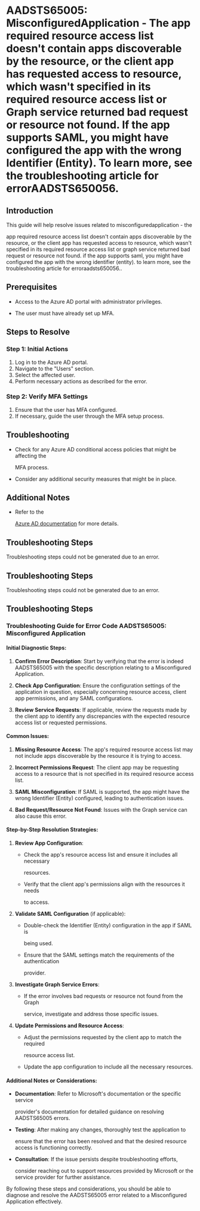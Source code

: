 # AADSTS65005: MisconfiguredApplication - The app required resource access list doesn't contain apps discoverable by the resource, or the client app has requested access to resource, which wasn't specified in its required resource access list or Graph service returned bad request or resource not found. If the app supports SAML, you might have configured the app with the wrong Identifier (Entity). To learn more, see the troubleshooting article for errorAADSTS650056.


## Introduction

This guide will help resolve issues related to misconfiguredapplication - the

app required resource access list doesn't contain apps discoverable by the
resource, or the client app has requested access to resource, which wasn't
specified in its required resource access list or graph service returned bad
request or resource not found. if the app supports saml, you might have
configured the app with the wrong identifier (entity). to learn more, see the
troubleshooting article for erroraadsts650056..


## Prerequisites


* Access to the Azure AD portal with administrator privileges.

* The user must have already set up MFA.


## Steps to Resolve


### Step 1: Initial Actions

1. Log in to the Azure AD portal.
2. Navigate to the "Users" section.
3. Select the affected user.
4. Perform necessary actions as described for the error.


### Step 2: Verify MFA Settings

1. Ensure that the user has MFA configured.
2. If necessary, guide the user through the MFA setup process.


## Troubleshooting


* Check for any Azure AD conditional access policies that might be affecting the

  MFA process.

* Consider any additional security measures that might be in place.


## Additional Notes


* Refer to the

  [Azure AD 
documentation](https://learn.microsoft.com/en-us/azure/active-directory/)
  for more details.


## Troubleshooting Steps

Troubleshooting steps could not be generated due to an error.


## Troubleshooting Steps

Troubleshooting steps could not be generated due to an error.


## Troubleshooting Steps


### Troubleshooting Guide for Error Code AADSTS65005: Misconfigured Application


#### Initial Diagnostic Steps:

1. **Confirm Error Description**: Start by verifying that the error is indeed
   AADSTS65005 with the specific description relating to a Misconfigured
   Application.

2. **Check App Configuration**: Ensure the configuration settings of the
   application in question, especially concerning resource access, client app
   permissions, and any SAML configurations.

3. **Review Service Requests**: If applicable, review the requests made by the
   client app to identify any discrepancies with the expected resource access
   list or requested permissions.


#### Common Issues:

1. **Missing Resource Access**: The app's required resource access list may not
   include apps discoverable by the resource it is trying to access.

2. **Incorrect Permissions Request**: The client app may be requesting access to
   a resource that is not specified in its required resource access list.

3. **SAML Misconfiguration**: If SAML is supported, the app might have the wrong
   Identifier (Entity) configured, leading to authentication issues.

4. **Bad Request/Resource Not Found**: Issues with the Graph service can also
   cause this error.


#### Step-by-Step Resolution Strategies:

1. **Review App Configuration**:

   * Check the app's resource access list and ensure it includes all necessary

     resources.
   * Verify that the client app's permissions align with the resources it needs

     to access.

2. **Validate SAML Configuration** (if applicable):

   * Double-check the Identifier (Entity) configuration in the app if SAML is

     being used.
   * Ensure that the SAML settings match the requirements of the authentication

     provider.

3. **Investigate Graph Service Errors**:

   * If the error involves bad requests or resource not found from the Graph

     service, investigate and address those specific issues.

4. **Update Permissions and Resource Access**:
   * Adjust the permissions requested by the client app to match the required

     resource access list.
   * Update the app configuration to include all the necessary resources.


#### Additional Notes or Considerations:


* **Documentation**: Refer to Microsoft's documentation or the specific service

  provider's documentation for detailed guidance on resolving AADSTS65005
  errors.


* **Testing**: After making any changes, thoroughly test the application to

  ensure that the error has been resolved and that the desired resource access
  is functioning correctly.


* **Consultation**: If the issue persists despite troubleshooting efforts,

  consider reaching out to support resources provided by Microsoft or the
  service provider for further assistance.

By following these steps and considerations, you should be able to diagnose and
resolve the AADSTS65005 error related to a Misconfigured Application
effectively.